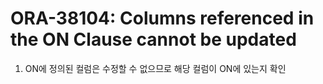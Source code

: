 ORA-38104: Columns referenced in the ON Clause cannot be updated
===

1. ON에 정의된 컬럼은 수정할 수 없으므로 해당 컬럼이 ON에 있는지 확인

